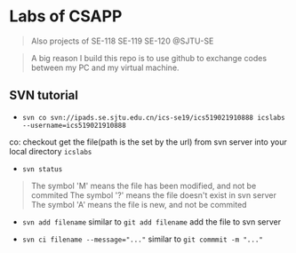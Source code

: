# Labs of CSAPP
> Also projects of SE-118 SE-119 SE-120 @SJTU-SE

> A big reason I build this repo is to use github to exchange codes between my PC and my virtual machine.

## SVN tutorial
- `svn co svn://ipads.se.sjtu.edu.cn/ics-se19/ics519021910888 icslabs --username=ics519021910888`

co: checkout get the file(path is the set by the url) from svn server into your local directory `icslabs`

- `svn status`
> The symbol 'M' means the file has been modified, and not be commited
> The symbol '?' means the file doesn't exist in svn server
> The symbol 'A' means the file is new, and not be commited

- `svn add filename`
similar to `git add filename` add the file to svn server

- `svn ci filename --message="..."`
similar to `git commmit -m "..."`